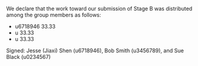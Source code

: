We declare that the work toward our submission of Stage B was distributed among the group members as follows:

* u6718946 33.33
* u 33.33
* u 33.33

Signed: Jesse (Jiaxi) Shen (u6718946), Bob Smith (u3456789), and Sue Black (u0234567)
